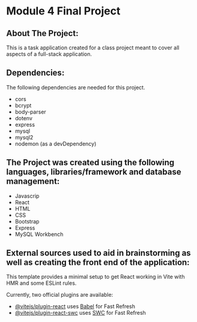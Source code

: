 # Module 4 Final Project

## About The Project:

This is a task application created for a class project meant to cover all aspects of a full-stack application.

## Dependencies:
The following dependencies are needed for this project.
- cors
- bcrypt
- body-parser
- dotenv
- express
- mysql
- mysql2
- nodemon (as a devDependency)

## The Project was created using the following languages, libraries/framework and database management:
- Javascrip
- React
- HTML
- CSS
- Bootstrap
- Express
- MySQL Workbench

## External sources used to aid in brainstorming as well as creating the front end of the application:



This template provides a minimal setup to get React working in Vite with HMR and some ESLint rules.

Currently, two official plugins are available:

- [@vitejs/plugin-react](https://github.com/vitejs/vite-plugin-react/blob/main/packages/plugin-react/README.md) uses [Babel](https://babeljs.io/) for Fast Refresh
- [@vitejs/plugin-react-swc](https://github.com/vitejs/vite-plugin-react-swc) uses [SWC](https://swc.rs/) for Fast Refresh
